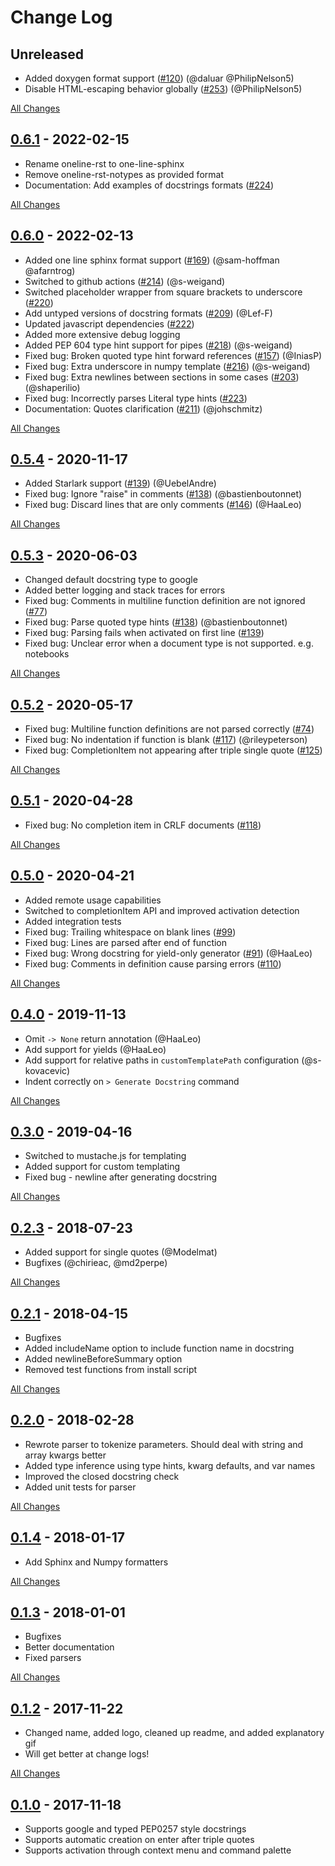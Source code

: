 # Change Log

## Unreleased

-   Added doxygen format support ([#120](https://github.com/NilsJPWerner/autoDocstring/issues/120)) (@daluar @PhilipNelson5)
-   Disable HTML-escaping behavior globally ([#253](https://github.com/NilsJPWerner/autoDocstring/issues/253)) (@PhilipNelson5)

[All Changes](https://github.com/NilsJPWerner/autoDocstring/compare/v0.6.1...master)

## [0.6.1](https://github.com/NilsJPWerner/autoDocstring/tree/v0.6.1) - 2022-02-15

-   Rename oneline-rst to one-line-sphinx
-   Remove oneline-rst-notypes as provided format
-   Documentation: Add examples of docstrings formats ([#224](https://github.com/NilsJPWerner/autoDocstring/issues/224))

[All Changes](https://github.com/NilsJPWerner/autoDocstring/compare/v0.5.4...v0.6.0)

## [0.6.0](https://github.com/NilsJPWerner/autoDocstring/tree/v0.6.0) - 2022-02-13

-   Added one line sphinx format support ([#169](https://github.com/NilsJPWerner/autoDocstring/issues/169)) (@sam-hoffman @afarntrog)
-   Switched to github actions ([#214](https://github.com/NilsJPWerner/autoDocstring/issues/214)) (@s-weigand)
-   Switched placeholder wrapper from square brackets to underscore ([#220](https://github.com/NilsJPWerner/autoDocstring/issues/220))
-   Add untyped versions of docstring formats ([#209](https://github.com/NilsJPWerner/autoDocstring/issues/209)) (@Lef-F)
-   Updated javascript dependencies ([#222](https://github.com/NilsJPWerner/autoDocstring/issues/222))
-   Added more extensive debug logging
-   Added PEP 604 type hint support for pipes ([#218](https://github.com/NilsJPWerner/autoDocstring/issues/218)) (@s-weigand)
-   Fixed bug: Broken quoted type hint forward references ([#157](https://github.com/NilsJPWerner/autoDocstring/issues/157)) (@IniasP)
-   Fixed bug: Extra underscore in numpy template ([#216](https://github.com/NilsJPWerner/autoDocstring/issues/216)) (@s-weigand)
-   Fixed bug: Extra newlines between sections in some cases ([#203](https://github.com/NilsJPWerner/autoDocstring/issues/203)) (@shaperilio)
-   Fixed bug: Incorrectly parses Literal type hints ([#223](https://github.com/NilsJPWerner/autoDocstring/issues/223))
-   Documentation: Quotes clarification ([#211](https://github.com/NilsJPWerner/autoDocstring/issues/211)) (@johschmitz)

[All Changes](https://github.com/NilsJPWerner/autoDocstring/compare/v0.5.4...v0.6.0)

## [0.5.4](https://github.com/NilsJPWerner/autoDocstring/tree/v0.5.4) - 2020-11-17

-   Added Starlark support ([#139](https://github.com/NilsJPWerner/autoDocstring/issues/139)) (@UebelAndre)
-   Fixed bug: Ignore "raise" in comments ([#138](https://github.com/NilsJPWerner/autoDocstring/issues/138)) (@bastienboutonnet)
-   Fixed bug: Discard lines that are only comments ([#146](https://github.com/NilsJPWerner/autoDocstring/issues/146)) (@HaaLeo)

[All Changes](https://github.com/NilsJPWerner/autoDocstring/compare/v0.5.3...v0.5.4)

## [0.5.3](https://github.com/NilsJPWerner/autoDocstring/tree/v0.5.3) - 2020-06-03

-   Changed default docstring type to google
-   Added better logging and stack traces for errors
-   Fixed bug: Comments in multiline function definition are not ignored ([#77](https://github.com/NilsJPWerner/autoDocstring/issues/77))
-   Fixed bug: Parse quoted type hints ([#138](https://github.com/NilsJPWerner/autoDocstring/issues/138)) (@bastienboutonnet)
-   Fixed bug: Parsing fails when activated on first line ([#139](https://github.com/NilsJPWerner/autoDocstring/issues/139))
-   Fixed bug: Unclear error when a document type is not supported. e.g. notebooks

[All Changes](https://github.com/NilsJPWerner/autoDocstring/compare/v0.5.2...v0.5.3)

## [0.5.2](https://github.com/NilsJPWerner/autoDocstring/tree/v0.5.2) - 2020-05-17

-   Fixed bug: Multiline function definitions are not parsed correctly ([#74](https://github.com/NilsJPWerner/autoDocstring/issues/74))
-   Fixed bug: No indentation if function is blank ([#117](https://github.com/NilsJPWerner/autoDocstring/issues/117)) (@rileypeterson)
-   Fixed bug: CompletionItem not appearing after triple single quote ([#125](https://github.com/NilsJPWerner/autoDocstring/issues/125))

[All Changes](https://github.com/NilsJPWerner/autoDocstring/compare/v0.5.1...v0.5.2)

## [0.5.1](https://github.com/NilsJPWerner/autoDocstring/tree/v0.5.1) - 2020-04-28

-   Fixed bug: No completion item in CRLF documents ([#118](https://github.com/NilsJPWerner/autoDocstring/issues/118))

[All Changes](https://github.com/NilsJPWerner/autoDocstring/compare/v0.5.0...v0.5.1)

## [0.5.0](https://github.com/NilsJPWerner/autoDocstring/tree/v0.5.0) - 2020-04-21

-   Added remote usage capabilities
-   Switched to completionItem API and improved activation detection
-   Added integration tests
-   Fixed bug: Trailing whitespace on blank lines ([#99](https://github.com/NilsJPWerner/autoDocstring/issues/99))
-   Fixed bug: Lines are parsed after end of function
-   Fixed bug: Wrong docstring for yield-only generator ([#91](https://github.com/NilsJPWerner/autoDocstring/issues/91)) (@HaaLeo)
-   Fixed bug: Comments in definition cause parsing errors ([#110](https://github.com/NilsJPWerner/autoDocstring/issues/110))

[All Changes](https://github.com/NilsJPWerner/autoDocstring/compare/v0.4.0...v0.5.0)

## [0.4.0](https://github.com/NilsJPWerner/autoDocstring/tree/v0.4.0) - 2019-11-13

-   Omit `-> None` return annotation (@HaaLeo)
-   Add support for yields (@HaaLeo)
-   Add support for relative paths in `customTemplatePath` configuration (@s-kovacevic)
-   Indent correctly on `> Generate Docstring` command

[All Changes](https://github.com/NilsJPWerner/autoDocstring/compare/v0.3.0...v0.4.0)

## [0.3.0](https://github.com/NilsJPWerner/autoDocstring/tree/v0.3.0) - 2019-04-16

-   Switched to mustache.js for templating
-   Added support for custom templating
-   Fixed bug - newline after generating docstring

[All Changes](https://github.com/NilsJPWerner/autoDocstring/compare/v0.2.3...v0.3.0)

## [0.2.3](https://github.com/NilsJPWerner/autoDocstring/tree/v0.2.3) - 2018-07-23

-   Added support for single quotes (@Modelmat)
-   Bugfixes (@chirieac, @md2perpe)

[All Changes](https://github.com/NilsJPWerner/autoDocstring/compare/v0.2.1...v0.2.3)

## [0.2.1](https://github.com/NilsJPWerner/autoDocstring/tree/v0.2.1) - 2018-04-15

-   Bugfixes
-   Added includeName option to include function name in docstring
-   Added newlineBeforeSummary option
-   Removed test functions from install script

[All Changes](https://github.com/NilsJPWerner/autoDocstring/compare/v0.2.1...v0.2.3)

## [0.2.0](https://github.com/NilsJPWerner/autoDocstring/tree/v0.2.0) - 2018-02-28

-   Rewrote parser to tokenize parameters. Should deal with string and array kwargs better
-   Added type inference using type hints, kwarg defaults, and var names
-   Improved the closed docstring check
-   Added unit tests for parser

[All Changes](https://github.com/NilsJPWerner/autoDocstring/compare/v0.1.4...v0.2.0)

## [0.1.4](https://github.com/NilsJPWerner/autoDocstring/tree/v0.1.4) - 2018-01-17

-   Add Sphinx and Numpy formatters

[All Changes](https://github.com/NilsJPWerner/autoDocstring/compare/v0.1.3...v0.1.4)

## [0.1.3](https://github.com/NilsJPWerner/autoDocstring/tree/v0.1.3) - 2018-01-01

-   Bugfixes
-   Better documentation
-   Fixed parsers

[All Changes](https://github.com/NilsJPWerner/autoDocstring/compare/v0.1.2...v0.1.3)

## [0.1.2](https://github.com/NilsJPWerner/autoDocstring/tree/v0.1.2) - 2017-11-22

-   Changed name, added logo, cleaned up readme, and added explanatory gif
-   Will get better at change logs!

[All Changes](https://github.com/NilsJPWerner/autoDocstring/compare/v0.1.0...v0.1.2)

## [0.1.0](https://github.com/NilsJPWerner/autoDocstring/tree/v0.1.0) - 2017-11-18

-   Supports google and typed PEP0257 style docstrings
-   Supports automatic creation on enter after triple quotes
-   Supports activation through context menu and command palette
